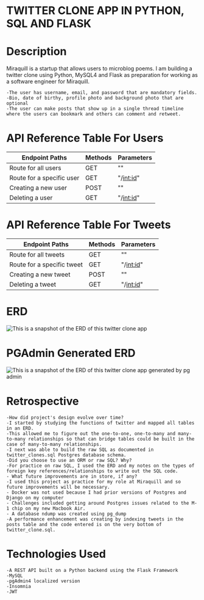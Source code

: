 # TWITTER CLONE APP IN PYTHON, SQL AND FLASK

# Description

Miraquill is a startup that allows users to microblog poems. I am building a twitter clone using Python, MySQL4 and Flask as preparation for working as a software engineer for Miraquill.

    -The user has username, email, and password that are mandatory fields.
    -Bio, date of birthy, profile photo and background photo that are optional
    -The user can make posts that show up in a single thread timeline where the users can bookmark and others can comment and retweet.

# API Reference Table For Users

| Endpoint Paths            | Methods | Parameters  |
| ------------------------- | ------- | ----------- |
| Route for all users       | GET     | ""          |
| Route for a specific user | GET     | "/<int:id>" |
| Creating a new user       | POST    | ""          |
| Deleting a user           | GET     | "/<int:id>" |

# API Reference Table For Tweets

| Endpoint Paths             | Methods | Parameters  |
| -------------------------- | ------- | ----------- |
| Route for all tweets       | GET     | ""          |
| Route for a specific tweet | GET     | "/<int:id>" |
| Creating a new tweet       | POST    | ""          |
| Deleting a tweet           | GET     | "/<int:id>" |

# ERD

![This is a snapshot of the ERD of this twitter clone app](https://i.imgur.com/4FVPoA8.png)

# PGAdmin Generated ERD

![This is a snapshot of the ERD of this twitter clone app generated by pg admin](https://i.imgur.com/pkn458P.png)

# Retrospective

    -How did project's design evolve over time?
    -I started by studying the functions of twitter and mapped all tables in an ERD.
    -This allowed me to figure out the one-to-one, one-to-many and many-to-many relationships so that can bridge tables could be built in the case of many-to-many relationships.
    -I next was able to build the raw SQL as documented in twitter_clones.sql Postgres database schema.
    -Did you choose to use an ORM or raw SQL? Why?
    -For practice on raw SQL, I used the ERD and my notes on the types of foreign key references/relationships to write out the SQL code.
    - What future improvements are in store, if any?
    -I used this project as practice for my role at Miraquill and so future improvements will be necessary.
    - Docker was not used because I had prior versions of Postgres and Django on my computer
    - Challenges included getting around Postgres issues related to the M-1 chip on my new Macbook Air.
    - A database ndump was created using pg_dump
    -A performance enhancement was creating by indexing tweets in the posts table and the code entered is on the very bottom of twitter_clone.sql.

# Technologies Used

    -A REST API built on a Python backend using the Flask Framework
    -MySQL
    -pgAdmin4 localized version
    -Insomnia
    -JWT
